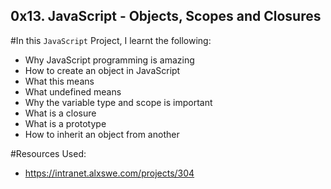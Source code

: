 ## 0x13. JavaScript - Objects, Scopes and Closures
#In this `JavaScript` Project, I learnt the following:
- Why JavaScript programming is amazing
- How to create an object in JavaScript
- What this means
- What undefined means
- Why the variable type and scope is important
- What is a closure
- What is a prototype
- How to inherit an object from another

#Resources Used:
- https://intranet.alxswe.com/projects/304

